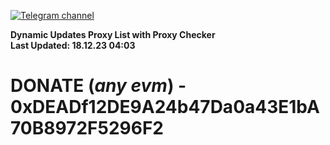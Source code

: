 [![Telegram channel](https://img.shields.io/endpoint?url=https://runkit.io/damiankrawczyk/telegram-badge/branches/master?url=https://t.me/n4z4v0d)](https://t.me/n4z4v0d) 

**Dynamic Updates Proxy List with Proxy Checker**  
**Last Updated: 18.12.23 04:03**

# DONATE (_any evm_) - 0xDEADf12DE9A24b47Da0a43E1bA70B8972F5296F2
